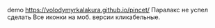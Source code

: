 demo 
https://volodymyrkalakura.github.io/pincet/
Паралакс не успел сделать
Все иконки на моб. версии кликабельные.
